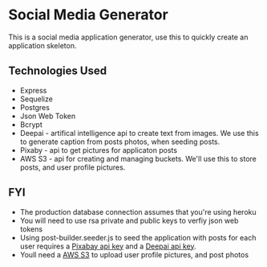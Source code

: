 # Social Media Generator

This is a social media application generator, use this to quickly create an application skeleton.


## Technologies Used

  * Express
  * Sequelize
  * Postgres
  * Json Web Token
  * Bcrypt
  * Deepai - artifical intelligence api to create text from images. We use this to generate caption from posts photos, when seeding posts.
  * Pixaby - api to get pictures for applicaton posts
  * AWS S3 - api for creating and managing buckets. We'll use this to store posts, and user profile pictures.




## FYI
  * The production database connection assumes that you're using heroku
  * You will need to use rsa private and public keys to verfiy json web tokens
  * Using post-builder.seeder.js to seed the application with posts for each user requires a [Pixabay api key](https://pixabay.com/service/about/api/) and a [Deepai api key](https://deepai.org/machine-learning-model/text2img).
  * Youll need a [AWS S3](https://docs.aws.amazon.com/AmazonS3/latest/API/Welcome.html) to upload user profile pictures, and post photos